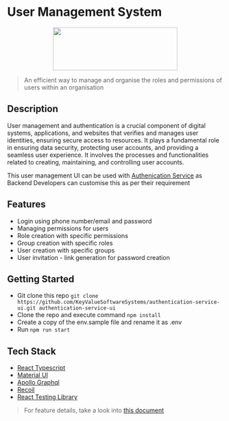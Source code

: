 # User Management System

<p  align="center">
<img  src="https://www.keyvalue.systems/logo.png"  width="290"  height="100">
</p>

> An efficient way to manage and organise the roles and permissions of users within an organisation

## Description

User management and authentication is a crucial component of digital systems, applications, and websites that verifies and manages user identities, ensuring secure access to resources. It plays a fundamental role in ensuring data security, protecting user accounts, and providing a seamless user experience. It involves the processes and functionalities related to creating, maintaining, and controlling user accounts.

This user management UI can be used with [Authenication Service](https://github.com/KeyValueSoftwareSystems/authentication-service) as Backend
Developers can customise this as per their requirement

## Features

- Login using phone number/email and password
- Managing permissions for users
- Role creation with specific permissions
- Group creation with specific roles
- User creation with specific groups
- User invitation - link generation for password creation

## Getting Started

- Git clone this repo `git clone https://github.com/KeyValueSoftwareSystems/authentication-service-ui.git authentication-service-ui`
- Clone the repo and execute command `npm install`
- Create a copy of the env.sample file and rename it as .env
- Run `npm run start`

## Tech Stack

- [React Typescript](https://react.dev/learn/typescript)
- [Material UI](https://mui.com/material-ui/)
- [Apollo Graphql](https://www.apollographql.com/)
- [Recoil](https://recoiljs.org/)
- [React Testing Library](https://testing-library.com/docs/react-testing-library/intro/)

> For feature details, take a look into [this document](./ABOUT.md)
